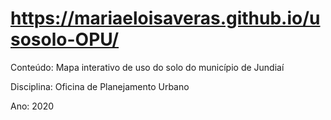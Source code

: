 # https://mariaeloisaveras.github.io/usosolo-OPU/

Conteúdo: Mapa interativo de uso do solo do município de Jundiaí

Disciplina: Oficina de Planejamento Urbano

Ano: 2020
